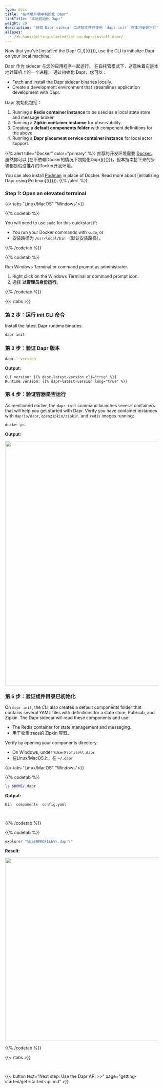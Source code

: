 ```yaml
---
type: docs
title: "在本地环境中初始化 Dapr"
linkTitle: "本地初始化 Dapr"
weight: 20
description: "获取 Dapr sidecar 二进制文件并使用 `dapr init` 在本地安装它们"
aliases:
  - /zh-hans/getting-started/set-up-dapr/install-dapr/
---
```


Now that you've [installed the Dapr CLI]({{<ref install-dapr-cli.md>}}), use the CLI to initialize Dapr on your local machine.

Dapr 作为 sidecar 与您的应用程序一起运行。 在自托管模式下，这意味着它是本地计算机上的一个进程。 通过初始化 Dapr，您可以：

- Fetch and install the Dapr sidecar binaries locally.
- Create a development environment that streamlines application development with Dapr.

Dapr 初始化包括：

1. Running a **Redis container instance** to be used as a local state store and message broker.
1. Running a **Zipkin container instance** for observability.
1. Creating a **default components folder** with component definitions for the above.
1. Running a **Dapr placement service container instance** for local actor support.

{{% alert title="Docker" color="primary" %}}
推荐的开发环境需要 [Docker](https://docs.docker.com/install/)。 虽然你可以 [在不依赖Docker的情况下初始化Dapr]({{<ref self-hosted-no-docker.md>}})，但本指南接下来的步骤都是假设推荐的Docker开发环境。

You can also install [Podman](https://podman.io/) in place of Docker. Read more about [initializing Dapr using Podman]({{<ref dapr-init.md>}}).
{{% /alert %}}

### Step 1: Open an elevated terminal

{{< tabs "Linux/MacOS" "Windows">}}

{{% codetab %}}

You will need to use `sudo` for this quickstart if:

- You run your Docker commands with `sudo`, or
- 安装路径为 `/usr/local/bin` （默认安装路径）。

{{% /codetab %}}

{{% codetab %}}

Run Windows Terminal or command prompt as administrator.

1. Right click on the Windows Terminal or command prompt icon.
1. 选择 **以管理员身份运行**。

{{% /codetab %}}

{{< /tabs >}}

### 第 2 步：运行 init CLI 命令

Install the latest Dapr runtime binaries:

```bash
dapr init
```

### 第 3 步：验证 Dapr 版本

```bash
dapr --version
```

**Output:**

`CLI version: {{% dapr-latest-version cli="true" %}}` <br> `Runtime version: {{% dapr-latest-version long="true" %}}`

### 第 4 步：验证容器是否运行

As mentioned earlier, the `dapr init` command launches several containers that will help you get started with Dapr. Verify you have container instances with `daprio/dapr`, `openzipkin/zipkin`, and `redis` images running:

```bash
docker ps
```

**Output:**

<img src="/images/install-dapr-selfhost/docker-containers.png" width=800>

### 第 5 步：验证组件目录已初始化

On `dapr init`, the CLI also creates a default components folder that contains several YAML files with definitions for a state store, Pub/sub, and Zipkin. The Dapr sidecar will read these components and use:

- The Redis container for state management and messaging.
- 用于收集trace的 Zipkin 容器。

Verify by opening your components directory:

- On Windows, under `%UserProfile%\.dapr`
- 在Linux/MacOS上，在 `~/.dapr`

{{< tabs "Linux/MacOS" "Windows">}}

{{% codetab %}}

```bash
ls $HOME/.dapr
```

**Output:**

`bin  components  config.yaml`

<br>

{{% /codetab %}}

{{% codetab %}}

```powershell
explorer "%USERPROFILE%\.dapr\"
```

**Result:**

<img src="/images/install-dapr-selfhost/windows-view-components.png" width=600>

{{% /codetab %}}

{{< /tabs >}}

<br>

{{< button text="Next step: Use the Dapr API >>" page="getting-started/get-started-api.md" >}}

